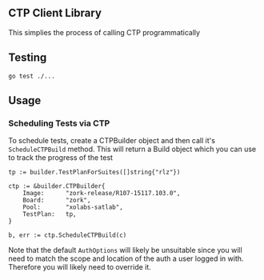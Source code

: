 ## CTP Client Library
This simplies the process of calling CTP programmatically

## Testing
`go test ./...`

## Usage
### Scheduling Tests via CTP

To schedule tests, create a CTPBuilder object and then call it's `ScheduleCTPBuild` method. This will return a Build object which you can use to track the progress of the test

```
tp := builder.TestPlanForSuites([]string{"rlz"})

ctp := &builder.CTPBuilder{
    Image:      "zork-release/R107-15117.103.0",
    Board:      "zork",
    Pool:       "xolabs-satlab",
    TestPlan:   tp,
}

b, err := ctp.ScheduleCTPBuild(c)
```

Note that the default `AuthOptions` will likely be unsuitable since you will need to match the scope and location of the auth a user logged in with. Therefore you will likely need to override it. 
